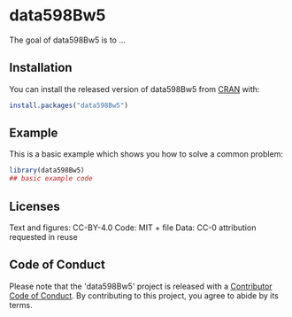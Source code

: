 
# data598Bw5

<!-- badges: start -->
<!-- badges: end -->

The goal of data598Bw5 is to ...

## Installation

You can install the released version of data598Bw5 from [CRAN](https://CRAN.R-project.org) with:

``` r
install.packages("data598Bw5")
```

## Example

This is a basic example which shows you how to solve a common problem:

``` r
library(data598Bw5)
## basic example code
```


## Licenses
Text and figures: CC-BY-4.0
Code: MIT + file
Data: CC-0 attribution requested in reuse

## Code of Conduct
Please note that the 'data598Bw5' project is released with a
[Contributor Code of Conduct](CODE_OF_CONDUCT.md).
By contributing to this project, you agree to abide by its terms.


